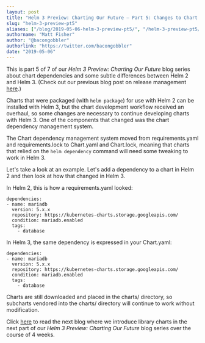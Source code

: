 ```yaml
---
layout: post
title: "Helm 3 Preview: Charting Our Future – Part 5: Changes to Chart Dependencies"
slug: "helm-3-preview-pt5"
aliases: ["/blog/2019-05-06-helm-3-preview-pt5/", "/helm-3-preview-pt5/"]
authorname: "Matt Fisher"
author: "@bacongobbler"
authorlink: "https://twitter.com/bacongobbler"
date: "2019-05-06"
---
```


This is part 5 of 7 of our *Helm 3 Preview: Charting Our Future* blog series about chart dependencies and some subtle differences between Helm 2 and Helm 3. (Check out our previous blog post on release management [here](https://helm.sh/blog/helm-3-preview-pt4/).)

Charts that were packaged (with `helm package`) for use with Helm 2 can be installed with Helm 3, but the chart development workflow received an overhaul, so some changes are necessary to continue developing charts with Helm 3. One of the components that changed was the chart dependency management system.

The Chart dependency management system moved from requirements.yaml and requirements.lock to Chart.yaml and Chart.lock, meaning that charts that relied on the `helm dependency` command will need some tweaking to work in Helm 3.

Let's take a look at an example. Let's add a dependency to a chart in Helm 2 and then look at how that changed in Helm 3.

In Helm 2, this is how a requirements.yaml looked:

```
dependencies:
- name: mariadb
  version: 5.x.x
  repository: https://kubernetes-charts.storage.googleapis.com/
  condition: mariadb.enabled
  tags:
    - database
```

In Helm 3, the same dependency is expressed in your Chart.yaml:

```
dependencies:
- name: mariadb
  version: 5.x.x
  repository: https://kubernetes-charts.storage.googleapis.com/
  condition: mariadb.enabled
  tags:
    - database
```

Charts are still downloaded and placed in the charts/ directory, so subcharts vendored into the charts/ directory will continue to work without modification.

Click [here](https://helm.sh/blog/helm-3-preview-pt6/) to read the next blog where we introduce library charts in the next part of our *Helm 3 Preview: Charting Our Future* blog series over the course of 4 weeks.
